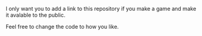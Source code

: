 I only want you to add a link to this repository if you make a game and make it avalable to the public.

Feel free to change the code to how you like.
